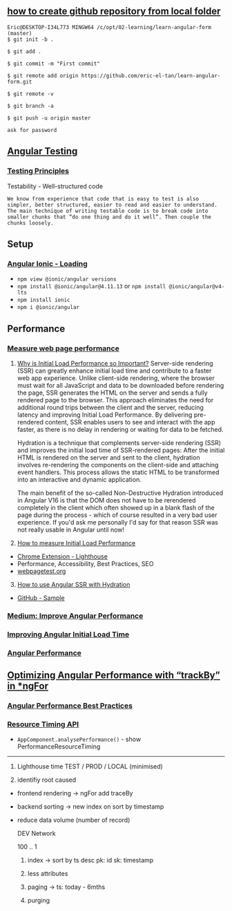 ## [how to create github repository from local folder](https://docs.github.com/en/free-pro-team@latest/github/importing-your-projects-to-github/adding-an-existing-project-to-github-using-the-command-line)

```
Eric@DESKTOP-I34L773 MINGW64 /c/opt/02-learning/learn-angular-form (master)
$ git init -b .

$ git add .

$ git commit -m "First commit"

$ git remote add origin https://github.com/eric-el-tan/learn-angular-form.git

$ git remote -v

$ git branch -a

$ git push -u origin master

ask for password
```

## [Angular Testing](https://testing-angular.com/introduction/#introduction)

### [Testing Principles](https://testing-angular.com/angular-testing-principles/#angular-testing-principles)
Testability - Well-structured code
```
We know from experience that code that is easy to test is also simpler, better structured, easier to read and easier to understand. The main technique of writing testable code is to break code into smaller chunks that “do one thing and do it well”. Then couple the chunks loosely.
```

## Setup
### [Angular Ionic - Loading](https://ionicframework.com/docs/api/loading)
- `npm view @ionic/angular versions`
- `npm install @ionic/angular@4.11.13` or `npm install @ionic/angular@v4-lts`
- `npm install ionic`
- `npm i @ionic/angular`

## Performance
### [Measure web page performance](https://www.angulararchitects.io/en/blog/how-to-measure-initial-load-performance/)

1. [Why is Initial Load Performance so Important?](https://www.angulararchitects.io/en/blog/why-is-initial-load-performance-so-important/)
    Server-side rendering (SSR) can greatly enhance initial load time and contribute to a faster web app experience. Unlike client-side rendering, where the browser must wait for all JavaScript and data to be downloaded before rendering the page, SSR generates the HTML on the server and sends a fully rendered page to the browser.
    This approach eliminates the need for additional round trips between the client and the server, reducing latency and improving Initial Load Performance. By delivering pre-rendered content, SSR enables users to see and interact with the app faster, as there is no delay in rendering or waiting for data to be fetched.

    Hydration is a technique that complements server-side rendering (SSR) and improves the initial load time of SSR-rendered pages: After the initial HTML is rendered on the server and sent to the client, hydration involves re-rendering the components on the client-side and attaching event handlers. This process allows the static HTML to be transformed into an interactive and dynamic application.

    The main benefit of the so-called Non-Destructive Hydration introduced in Angular V16 is that the DOM does not have to be rerendered completely in the client which often showed up in a blank flash of the page during the process - which of course resulted in a very bad user experience. If you'd ask me personally I'd say for that reason SSR was not really usable in Angular until now!

2. [How to measure Initial Load Performance](https://www.angulararchitects.io/en/blog/how-to-measure-initial-load-performance/)
- [Chrome Extension - Lighthouse ](https://chrome.google.com/webstore/detail/lighthouse/blipmdconlkpinefehnmjammfjpmpbjk?hl=de)
- Performance, Accessibility, Best Practices, SEO
- [webpagetest.org](https://www.webpagetest.org/)

3. [How to use Angular SSR with Hydration](https://www.angulararchitects.io/en/blog/how-to-use-angular-ssr-with-hydration/)
- [GitHub - Sample](https://gitlab.com/L_X_T/ng-performance-demo)

### [Medium: Improve Angular Performance](https://medium.com/@chandrabhushan1323/how-to-improve-angular-application-performance-fadde3890e71)
### [Improving Angular Initial Load Time](https://levelup.gitconnected.com/improving-angular-initial-load-time-fba8b1289c48)

### [Angular Performance](https://medium.com/tag/angular-performance)
 ## [Optimizing Angular Performance with “trackBy” in *ngFor](https://medium.com/@Evelyn.Taylor/optimizing-angular-performance-with-trackby-in-ngfor-3510694dcfc)

### [Angular Performance Best Practices](https://blog.bitsrc.io/improving-angular-performance-strategies-and-best-practices-81fb311af8fb)
### [Resource Timing API](https://medium.com/geekculture/angular-node-using-resource-timing-api-to-get-api-timing-information-f460898f31d9)
- `AppComponent.analysePerformance()` - show PerformanceResourceTiming

-------------------------------------------------

1. Lighthouse time TEST / PROD / LOCAL (minimised)

2. identifiy root caused

- frontend rendering -> ngFor add traceBy
- backend sorting -> new index on sort by timestamp
- reduce data volume (number of record)

	DEV Network
	
	100
	..
	1
	
	1. index	-> sort by ts desc
	pk: id
	sk: timestamp
	
	2. less attributes
	
	3. paging	-> ts: today - 6mths
	
	4. purging
